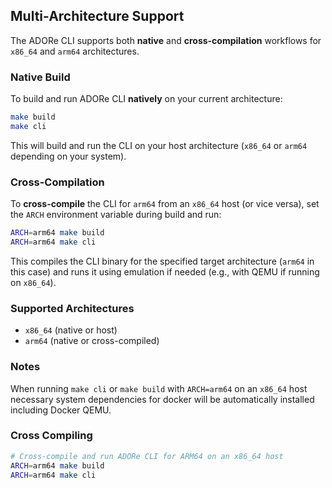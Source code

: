 ## Multi-Architecture Support

The ADORe CLI supports both **native** and **cross-compilation** workflows for 
`x86_64` and `arm64` architectures.

### Native Build

To build and run ADORe CLI **natively** on your current architecture:

```bash
make build
make cli
```

This will build and run the CLI on your host architecture 
(`x86_64` or `arm64` depending on your system).

### Cross-Compilation

To **cross-compile** the CLI for `arm64` from an `x86_64` host (or vice versa),
set the `ARCH` environment variable during build and run:

```bash
ARCH=arm64 make build
ARCH=arm64 make cli
```

This compiles the CLI binary for the specified target architecture 
(`arm64` in this case) and runs it using emulation if needed (e.g., with QEMU 
if running on `x86_64`).

### Supported Architectures

- `x86_64` (native or host)
- `arm64` (native or cross-compiled)

### Notes
When running `make cli` or `make build` with `ARCH=arm64` on an `x86_64` host
necessary system dependencies for docker will be automatically installed 
including Docker QEMU.

### Cross Compiling

```bash
# Cross-compile and run ADORe CLI for ARM64 on an x86_64 host
ARCH=arm64 make build
ARCH=arm64 make cli
```


